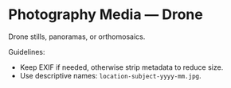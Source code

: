 # Photography Media — Drone

Drone stills, panoramas, or orthomosaics.

Guidelines:
- Keep EXIF if needed, otherwise strip metadata to reduce size.
- Use descriptive names: `location-subject-yyyy-mm.jpg`.

